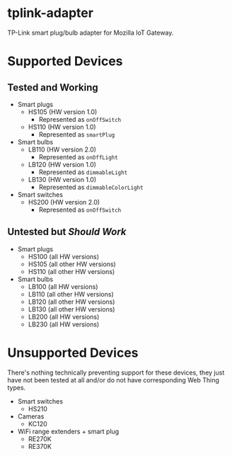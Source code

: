 # tplink-adapter

TP-Link smart plug/bulb adapter for Mozilla IoT Gateway.

# Supported Devices

## Tested and Working

* Smart plugs
    * HS105 (HW version 1.0)
        * Represented as `onOffSwitch`
    * HS110 (HW version 1.0)
        * Represented as `smartPlug`
* Smart bulbs
    * LB110 (HW version 2.0)
        * Represented as `onOffLight`
    * LB120 (HW version 1.0)
        * Represented as `dimmableLight`
    * LB130 (HW version 1.0)
        * Represented as `dimmableColorLight`
* Smart switches
    * HS200 (HW version 2.0)
        * Represented as `onOffSwitch`

## Untested but _Should Work_

* Smart plugs
    * HS100 (all HW versions)
    * HS105 (all other HW versions)
    * HS110 (all other HW versions)
* Smart bulbs
    * LB100 (all HW versions)
    * LB110 (all other HW versions)
    * LB120 (all other HW versions)
    * LB130 (all other HW versions)
    * LB200 (all HW versions)
    * LB230 (all HW versions)

# Unsupported Devices

There's nothing technically preventing support for these devices, they just have not been tested at all and/or do not have corresponding Web Thing types.

* Smart switches
    * HS210
* Cameras
    * KC120
* WiFi range extenders + smart plug
    * RE270K
    * RE370K

